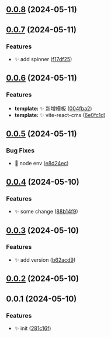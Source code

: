 

## [0.0.8](https://github.com/Mrcxt/create-anys/compare/v0.0.7...v0.0.8) (2024-05-11)

## [0.0.7](https://github.com/Mrcxt/create-anys/compare/v0.0.6...v0.0.7) (2024-05-11)


### Features

* ✨ add spinner ([f17df25](https://github.com/Mrcxt/create-anys/commit/f17df25536a1013bc7345c6df869c3634f322da1))

## [0.0.6](https://github.com/Mrcxt/create-anys/compare/v0.0.5...v0.0.6) (2024-05-11)


### Features

* **template:** ✨ 新增模板 ([004fba2](https://github.com/Mrcxt/create-anys/commit/004fba267375fe42cb85b60e48bebf7edea1150c))
* **template:** ✨ vite-react-cms ([6e0fc1d](https://github.com/Mrcxt/create-anys/commit/6e0fc1d341d9efa7315a7560ce056be834dd900d))

## [0.0.5](https://github.com/Mrcxt/create-anys/compare/v0.0.4...v0.0.5) (2024-05-11)


### Bug Fixes

* 🐛 node env ([e8d24ec](https://github.com/Mrcxt/create-anys/commit/e8d24ec64a1611d0fcd7edb392d282cbe4de5d3d))

## [0.0.4](https://github.com/Mrcxt/create-anys/compare/v0.0.3...v0.0.4) (2024-05-10)


### Features

* ✨ some change ([88b14f9](https://github.com/Mrcxt/create-anys/commit/88b14f97c81639dda9f2cdb7b0f41da3fd6d9a73))

## [0.0.3](https://github.com/Mrcxt/create-anys/compare/v0.0.2...v0.0.3) (2024-05-10)


### Features

* ✨ add version ([b62acd9](https://github.com/Mrcxt/create-anys/commit/b62acd9c8b00bc090449fe58eb11ab69948f7254))

## [0.0.2](https://github.com/Mrcxt/create-anys/compare/v0.0.1...v0.0.2) (2024-05-10)

## 0.0.1 (2024-05-10)


### Features

* ✨ init ([281c16f](https://github.com/Mrcxt/create-anys/commit/281c16f2087ee076a674ceab130e7af811651af4))
